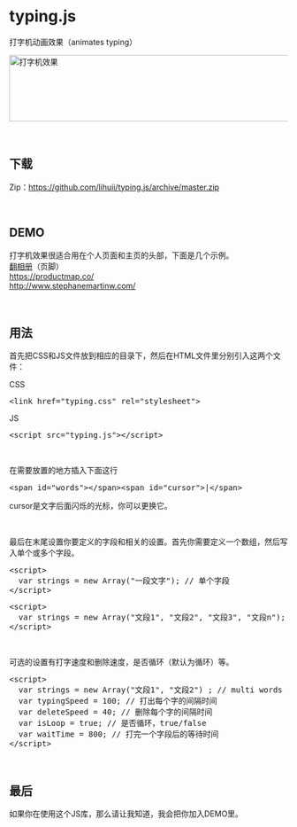 # typing.js
打字机动画效果（animates typing）

<img src="http://withlihui.com/wp-content/uploads/2016/09/demo.gif" alt="打字机效果" width="600" height="120" />
<p>&nbsp;</p>
<h2>下载</h2>
<p>Zip：<a href="https://github.com/lihuii/typing.js/archive/master.zip" target="_blank">https://github.com/lihuii/typing.js/archive/master.zip</a></p>
<p>&nbsp;</p>
<h2>DEMO</h2>
<p>打字机效果很适合用在个人页面和主页的头部，下面是几个示例。<br />
<a href="http://fanxiangce.com" target="_blank">翻相册</a>（页脚）<br />
<a href="https://productmap.co/" target="_blank">https://productmap.co/<br />
http://www.stephanemartinw.com/</a></p>
<p>&nbsp;</p>
<h2>用法</h2>
<p>首先把CSS和JS文件放到相应的目录下，然后在HTML文件里分别引入这两个文件：</p>
<p>CSS</p>
<pre class="">&lt;link href="typing.css" rel="stylesheet"&gt;</pre>
<p class="">JS</p>
<pre class="">&lt;script src="typing.js"&gt;&lt;/script&gt;</pre>
<p class=""> </p>
<p class="">在需要放置的地方插入下面这行</p>
<pre class="">&lt;span id="words"&gt;&lt;/span&gt;&lt;span id="cursor"&gt;|&lt;/span&gt;</pre>
<p class="">cursor是文字后面闪烁的光标，你可以更换它。</p>
<p class=""> </p>
<p class="">最后在末尾设置你要定义的字段和相关的设置。首先你需要定义一个数组，然后写入单个或多个字段。</p>
<pre class="">&lt;script&gt;
  var strings = new Array("一段文字"); // 单个字段
&lt;/script&gt;</pre>
<pre class="">&lt;script&gt;
  var strings = new Array("文段1", "文段2", "文段3", "文段n"); // 多个字段
&lt;/script&gt;</pre>
<p class=""> </p>
<p class="">可选的设置有打字速度和删除速度，是否循环（默认为循环）等。</p>
<pre class="">&lt;script&gt;
  var strings = new Array("文段1", "文段2") ; // multi words
  var typingSpeed = 100; // 打出每个字的间隔时间
  var deleteSpeed = 40; // 删除每个字的间隔时间
  var isLoop = true; // 是否循环，true/false
  var waitTime = 800; // 打完一个字段后的等待时间
&lt;/script&gt;</pre>
<p class=""> </p>
<h2 class="">最后</h2>
<p class="">如果你在使用这个JS库，那么请让我知道，我会把你加入DEMO里。 </p>
